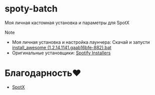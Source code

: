 # spoty-batch

Моя личная кастомная установка и параметры для SpotX

> [!note]
> - Моя личная установка и настройка лаунчера: Скачай и запусти [install_awesome (1.2.14.1141.gaab16bfe-882).bat](https://github.com/N3M1X10/spoty-batch/blob/main/packages/n3m1x10/install_awesome%20(1.2.14.1141.gaab16bfe-882).bat)
> - Оригинальные установщики: [Spotify Installers](https://docs.google.com/spreadsheets/d/1wztO1L4zvNykBRw7X4jxP8pvo11oQjT0O5DvZ_-S4Ok)

# Благодарность❤️
- [SpotX](https://github.com/SpotX-Official/SpotX)
